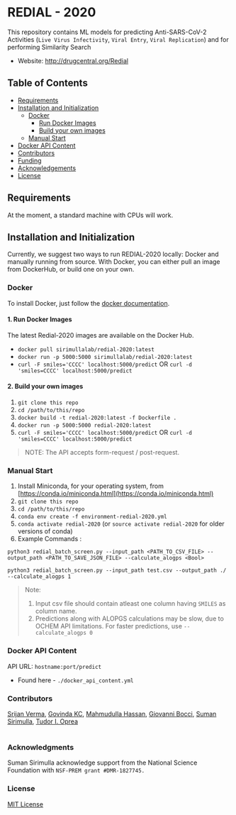 # REDIAL - 2020
This repository contains ML models for predicting Anti-SARS-CoV-2 Activities (`Live Virus Infectivity`, `Viral Entry`, `Viral Replication`) and for performing Similarity Search<br/>
- Website: http://drugcentral.org/Redial
<!---
Below is the workflow. Uncomment out if necessary
<img src="./images_other/covid_workflow.png" />
-->

## Table of Contents

- [Requirements](#requirements)
- [Installation and Initialization](#installation-and-initialization)
  * [Docker](#docker)
    * [Run Docker Images](#1-run-docker-images)
    * [Build your own images](#2-build-your-own-images)
  * [Manual Start](#manual-start)
- [Docker API Content](#docker-api-content)
- [Contributors](#contributors)
- [Funding](#funding)
- [Acknowledgements](#acknowledgments)
- [License](#license)

## Requirements

At the moment, a standard machine with CPUs will work. 

## Installation and Initialization

Currently, we suggest two ways to run REDIAL-2020 locally: Docker and manually running from source. With Docker, you can either pull an image from DockerHub, or build one on your own.

### Docker
To install Docker, just follow the [docker documentation](https://docs.docker.com/install/).
#### 1. Run Docker Images
The latest Redial-2020 images are available on the Docker Hub.
- `docker pull sirimullalab/redial-2020:latest`
- `docker run -p 5000:5000 sirimullalab/redial-2020:latest`
- `curl -F smiles='CCCC' localhost:5000/predict` OR `curl -d 'smiles=CCCC' localhost:5000/predict`

#### 2. Build your own images
1. `git clone this repo`
2. `cd /path/to/this/repo`
3. `docker build -t redial-2020:latest -f Dockerfile .`
4. `docker run -p 5000:5000 redial-2020:latest`
5. `curl -F smiles='CCCC' localhost:5000/predict` OR `curl -d 'smiles=CCCC' localhost:5000/predict`
> NOTE: The API accepts form-request / post-request.

### Manual Start
1. Install Miniconda, for your operating system, from [https://conda.io/miniconda.html](https://conda.io/miniconda.html)
2. `git clone this repo`
3. `cd /path/to/this/repo`
4. `conda env create -f environment-redial-2020.yml`
5. `conda activate redial-2020` (or `source activate redial-2020` for older versions of conda)
6. Example Commands :
```
python3 redial_batch_screen.py --input_path <PATH_TO_CSV_FILE> --output_path <PATH_TO_SAVE_JSON_FILE> --calculate_alogps <Bool>
```
```
python3 redial_batch_screen.py --input_path test.csv --output_path ./ --calculate_alogps 1
```
> Note: 
> 1. Input csv file should contain atleast one column having `SMILES` as column name.
> 2. Predictions along with ALOPGS calculations may be slow, due to OCHEM API limitations. For faster predictions, use `--calculate_alogps 0`

### Docker API Content
API URL: `hostname:port/predict`
- Found here - `./docker_api_content.yml`

### Contributors
[Srijan Verma](https://www.linkedin.com/in/vermasrijan/), [Govinda KC](https://github.com/Govindakc), [Mahmudulla Hassan](https://github.com/hassanmohsin), [Giovanni Bocci](https://www.linkedin.com/in/giovanni-bocci-88b659b7/), [Suman Sirimulla](https://expertise.utep.edu/node/36435), [Tudor I. Oprea](https://vivo.health.unm.edu/display/n7948) <br/><br/>
<!---
### TODO:
1. Handle Flask cache error (duplicate tables are displayed at the moment ; use flask reload maybe)
2. Add alogps functionality (either `rest api` or using `alopgs ochem linux tool`)
3. Add updated best models
4. Handle error correctly (empty smiles, invalid smiles, other)
5. Workflow for 1000 SMILES
-->

### Acknowledgments
Suman Sirimulla acknowledge support from the National Science Foundation with `NSF-PREM grant #DMR-1827745.`

### License
[MIT License](https://github.com/sirimullalab/redial-2020/blob/master/LICENSE)
